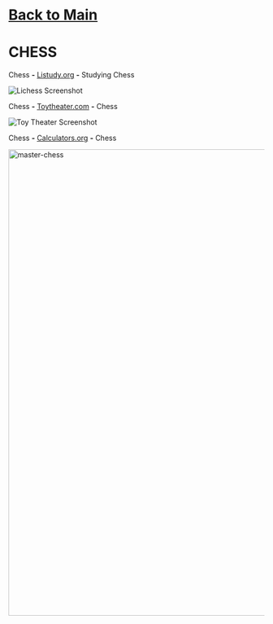 # [Back to Main](/../main/README.md)

# CHESS

Chess **-** <a href="https://listudy.org/en">Listudy.org</a> **-** Studying Chess

![Lichess Screenshot](https://github.com/Zryak/Open-Games/assets/152645699/a333479e-c973-426c-b4fd-017d8b8a0bd8)

Chess **-** <a href="https://toytheater.com/chess/">Toytheater.com</a> **-** Chess

![Toy Theater Screenshot](https://github.com/Zryak/Open-Games/assets/152645699/f80d63a3-ab6f-4292-a784-c9e517c95dec)

Chess **-** <a href="https://www.calculators.org/games/master-chess/">Calculators.org</a> **-**  Chess

<img width="916" alt="master-chess" src="https://github.com/Zryak/Open-Games/assets/152645699/7c903202-41ac-474c-83a0-ed699cc8a8e2">
